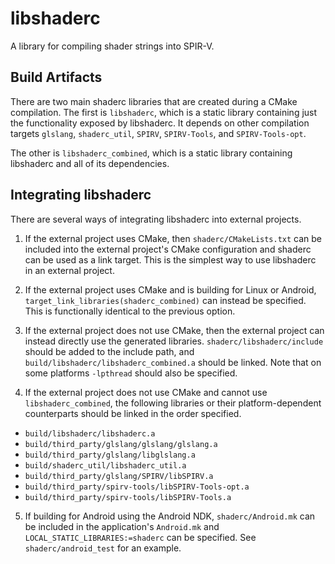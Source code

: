 # libshaderc

A library for compiling shader strings into SPIR-V.

## Build Artifacts

There are two main shaderc libraries that are created during a CMake
compilation. The first is `libshaderc`, which is a static library
containing just the functionality exposed by libshaderc. It depends
on other compilation targets `glslang`, `shaderc_util`, `SPIRV`,
`SPIRV-Tools`, and `SPIRV-Tools-opt`.

The other is `libshaderc_combined`, which is a static library containing
libshaderc and all of its dependencies.


## Integrating libshaderc

There are several ways of integrating libshaderc into external projects.

1. If the external project uses CMake, then `shaderc/CMakeLists.txt` can be
included into the external project's CMake configuration and shaderc can be used
as a link target.
This is the simplest way to use libshaderc in an external project.

2. If the external project uses CMake and is building for Linux or Android,
`target_link_libraries(shaderc_combined)` can instead be specified. This is
functionally identical to the previous option.

3. If the external project does not use CMake, then the external project can
instead directly use the generated libraries.  `shaderc/libshaderc/include`
should be added to the include path, and
`build/libshaderc/libshaderc_combined.a` should be linked. Note that on some
platforms `-lpthread` should also be specified.

4. If the external project does not use CMake and cannot use
`libshaderc_combined`, the following libraries or their platform-dependent
counterparts should be linked in the order specified.
  * `build/libshaderc/libshaderc.a`
  * `build/third_party/glslang/glslang/glslang.a`
  * `build/third_party/glslang/libglslang.a`
  * `build/shaderc_util/libshaderc_util.a`
  * `build/third_party/glslang/SPIRV/libSPIRV.a`
  * `build/third_party/spirv-tools/libSPIRV-Tools-opt.a`
  * `build/third_party/spirv-tools/libSPIRV-Tools.a`

5. If building for Android using the Android NDK, `shaderc/Android.mk` can be
included in the application's `Android.mk` and `LOCAL_STATIC_LIBRARIES:=shaderc`
can be specified. See `shaderc/android_test` for an example.
